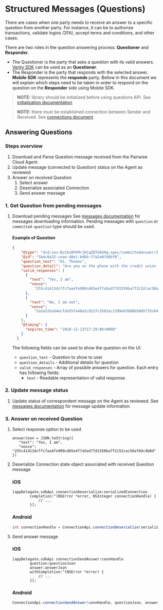 # Structured Messages (Questions)

There are cases when one party needs to receive an answer to a specific question from another party.
For instance, it can be to authorize transactions, validate logins (2FA), accept terms and conditions, and other cases.

There are two roles in the question answering process: **Questioner** and **Responder**.
* The Questioner is the party that asks a question with its valid answers. [Verity SDK](https://github.com/evernym/verity-sdk) can be used as an **Questioner**.
* The Responder is the party that responds with the selected answer. **Mobile SDK** represents the **responds** party. Bellow in this document we will explain which steps need to be taken in order to respond on the question on the **Responder** side using Mobile SDK.

> **NOTE:** library should be initialized before using questions API. See [initialization documentation](2.Initialization.md)

> **NOTE:** there must be established connection between Sender and Received. See [connections document](3.Connections.md)

## Answering Questions

### Steps overview

1. Download and Parse Question message received from the Pairwise Cloud Agent.
1. Update message (connected to Question) status on the Agent as reviewed
1. Answer on received Question
   1. Select answer
   1. Deserialize associated Connection
   1. Send answer message

### 1. Get Question from pending messages

1. Download pending messages
   See [messages documentation](MessagesFlow.md) for messages downloading information. Pending messages with `question` or `committed-question` type should be used.

   #### Example of Question

    ```json
    {
        "@type": "did:sov:BzCbsNYhMrjHiqZDTUASHg;spec/committedanswer/1.0/question",
        "@id": "5b4c8a32-ceae-48e1-bd6b-ffa2a07ddbf0",
        "question_text": "Hi, Thomas",
        "question_detail": "Are you on the phone with the credit union right now about transferring $100.00?",
        "valid_responses": [
          {
            "text": "Yes, I am",
            "nonce":
              "255c41413dcffcfaa4fe909cd65e477a5ed77d1550ba7f2c52cac58af84c4b8d"
          },
          {
            "text": "No, I am not",
            "nonce":
              "2a2a22bc64ecfda55fa40a2c9227c3592ac1399e63688b58d5f33c64b4326f77"
          }
        ],
        "@timing": {
          "expires_time": "2018-12-13T17:29:06+0000"
        }
      }
    ```

   The following fields can be used to show the question on the UI:
   * `question_text` - Question to show to user
   * `question_details` - Additional details for question
   * `valid_responses` - Array of possible answers for question. Each entry has following fields:
      * `text` - Readable representation of valid response.

### 2. Update message status

1. Update status of correspondent message on the Agent as reviewed. See [messages documentation](MessagesFlow.md) for message update information.

### 3. Answer on received Question

1. Select response option to be used

   ```
   answerJson = JSON.toString({
      "text": "Yes, I am",
      "nonce": "255c41413dcffcfaa4fe909cd65e477a5ed77d1550ba7f2c52cac58af84c4b8d"
   })
   ```

1. Deserialize Connection state object associated with received Question message

    ### iOS
    ```objC
    [appDelegate.sdkApi connectionDeserialize:serializedConnection
            completion:^(NSError *error, NSInteger connectionHandle) {
                // ...
            }];
    ```
    
    ### Android
    ```java
    int connectionHandle = ConnectionApi.connectionDeserialize(serializedConnection).get();
    ```

1. Send answer message

    ### iOS
    ```objC
    [appDelegate.sdkApi connectionSendAnswer:connHandle
            question:questionJson
            answer:answerJson
            withCompletion:^(NSError *error) {
                // ...
            }];
    ```
    
    ### Android
    ```java 
    ConnectionApi.connectionSendAnswer(connHandle, questionJson, answerJson).get();
    ```
